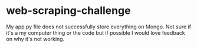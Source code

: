 # web-scraping-challenge
My app.py file does not successfully store everything on Mongo. Not sure if it's a my computer thing or the code but if possible I would love feedback on why it's not working.